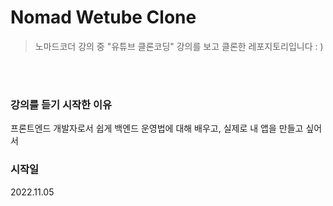 # Nomad Wetube Clone 

> 노마드코더 강의 중 "유튜브 클론코딩" 강의를 보고 클론한 레포지토리입니다 : )

<br>
<br>

### 강의를 듣기 시작한 이유

프론트엔드 개발자로서 쉽게 백엔드 운영법에 대해 배우고, 실제로 내 앱을 만들고 싶어서

### 시작일

2022.11.05
